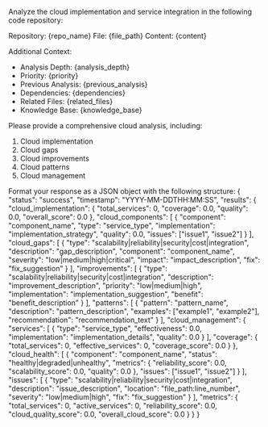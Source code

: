 Analyze the cloud implementation and service integration in the following code repository:

Repository: {repo_name}
File: {file_path}
Content:
{content}

Additional Context:
- Analysis Depth: {analysis_depth}
- Priority: {priority}
- Previous Analysis: {previous_analysis}
- Dependencies: {dependencies}
- Related Files: {related_files}
- Knowledge Base: {knowledge_base}

Please provide a comprehensive cloud analysis, including:
1. Cloud implementation
2. Cloud gaps
3. Cloud improvements
4. Cloud patterns
5. Cloud management

Format your response as a JSON object with the following structure:
{
    "status": "success",
    "timestamp": "YYYY-MM-DDTHH:MM:SS",
    "results": {
        "cloud_implementation": {
            "total_services": 0,
            "coverage": 0.0,
            "quality": 0.0,
            "overall_score": 0.0
        },
        "cloud_components": [
            {
                "component": "component_name",
                "type": "service_type",
                "implementation": "implementation_strategy",
                "quality": 0.0,
                "issues": ["issue1", "issue2"]
            }
        ],
        "cloud_gaps": [
            {
                "type": "scalability|reliability|security|cost|integration",
                "description": "gap_description",
                "component": "component_name",
                "severity": "low|medium|high|critical",
                "impact": "impact_description",
                "fix": "fix_suggestion"
            }
        ],
        "improvements": [
            {
                "type": "scalability|reliability|security|cost|integration",
                "description": "improvement_description",
                "priority": "low|medium|high",
                "implementation": "implementation_suggestion",
                "benefit": "benefit_description"
            }
        ],
        "patterns": [
            {
                "pattern": "pattern_name",
                "description": "pattern_description",
                "examples": ["example1", "example2"],
                "recommendation": "recommendation_text"
            }
        ],
        "cloud_management": {
            "services": [
                {
                    "type": "service_type",
                    "effectiveness": 0.0,
                    "implementation": "implementation_details",
                    "quality": 0.0
                }
            ],
            "coverage": {
                "total_services": 0,
                "effective_services": 0,
                "coverage_score": 0.0
            }
        },
        "cloud_health": [
            {
                "component": "component_name",
                "status": "healthy|degraded|unhealthy",
                "metrics": {
                    "reliability_score": 0.0,
                    "scalability_score": 0.0,
                    "quality": 0.0
                },
                "issues": ["issue1", "issue2"]
            }
        ],
        "issues": [
            {
                "type": "scalability|reliability|security|cost|integration",
                "description": "issue_description",
                "location": "file_path:line_number",
                "severity": "low|medium|high",
                "fix": "fix_suggestion"
            }
        ],
        "metrics": {
            "total_services": 0,
            "active_services": 0,
            "reliability_score": 0.0,
            "cloud_quality_score": 0.0,
            "overall_cloud_score": 0.0
        }
    }
} 